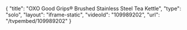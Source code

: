 {
    "title": "OXO Good Grips&reg; Brushed Stainless Steel Tea Kettle",
    "type": "solo",
    "layout": "iframe-static",
    "videoId": "109989202",
    "url": "\/tvpembed\/109989202"
}